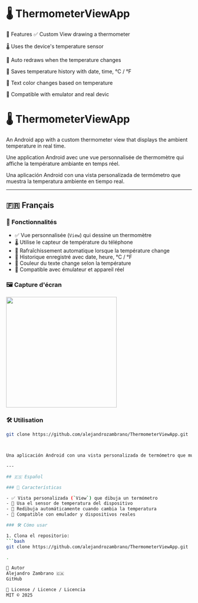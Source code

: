 # 🌡️ ThermometerViewApp


📱 Features
✅ Custom View drawing a thermometer

🌡️ Uses the device's temperature sensor

🔄 Auto redraws when the temperature changes

💾 Saves temperature history with date, time, °C / °F

🎨 Text color changes based on temperature

🧪 Compatible with emulator and real devic

# 🌡️ ThermometerViewApp

An Android app with a custom thermometer view that displays the ambient temperature in real time.

Une application Android avec une vue personnalisée de thermomètre qui affiche la température ambiante en temps réel.

Una aplicación Android con una vista personalizada de termómetro que muestra la temperatura ambiente en tiempo real.

---

## 🇫🇷 Français

### 📱 Fonctionnalités

- ✅ Vue personnalisée (`View`) qui dessine un thermomètre
- 🌡️ Utilise le capteur de température du téléphone
- 🔄 Rafraîchissement automatique lorsque la température change
- 💾 Historique enregistré avec date, heure, °C / °F
- 🎨 Couleur du texte change selon la température
- 🧪 Compatible avec émulateur et appareil réel

### 🖼️ Capture d'écran

<img src="screenshots/historial.png" width="300">

### 🛠️ Utilisation

```bash
git clone https://github.com/alejandrozambrano/ThermometerViewApp.git



Una aplicación Android con una vista personalizada de termómetro que muestra la temperatura ambiente en tiempo real.

---

## 🇪🇸 Español

### 📱 Características

- ✅ Vista personalizada (`View`) que dibuja un termómetro
- 📲 Usa el sensor de temperatura del dispositivo
- 🔁 Redibuja automáticamente cuando cambia la temperatura
- 🧪 Compatible con emulador y dispositivos reales

### 🛠️ Cómo usar

1. Clona el repositorio:
```bash
git clone https://github.com/alejandrozambrano/ThermometerViewApp.git

.

👤 Autor
Alejandro Zambrano 🇨🇦
GitHub

📄 License / Licence / Licencia
MIT © 2025
